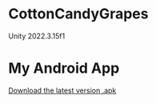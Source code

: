 # CottonCandyGrapes
Unity 2022.3.15f1

# My Android App
[Download the latest version .apk](https://github.com/JeongHo16/CottonCandyGrapes/releases/download/v1.0.0/Bunnyz.apk)
